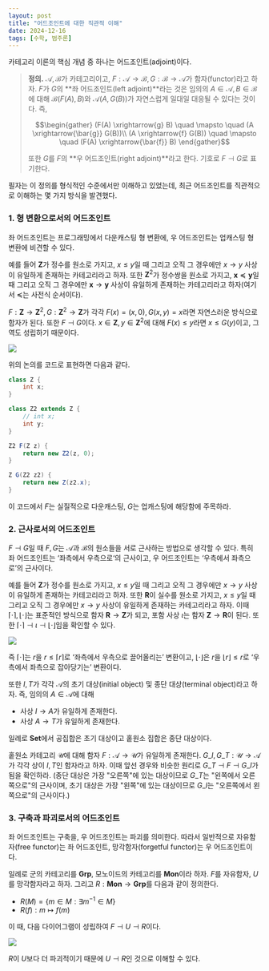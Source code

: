 ```yaml
---
layout: post
title: "어드조인트에 대한 직관적 이해"
date: 2024-12-16
tags: [수학, 범주론]
---
```



카테고리 이론의 핵심 개념 중 하나는 어드조인트(adjoint)이다.

> **정의.** $\mathcal{A}, \mathcal{B}$가 카테고리이고, $F: \mathcal{A} \to \mathcal{B}, G: \mathcal{B} \to \mathcal{A}$가 함자(functor)라고 하자. $F$가 $G$의 **좌 어드조인트(left adjoint)**라는 것은 임의의 $A \in \mathcal{A}, B \in \mathcal{B}$에 대해 $\mathcal{B}(F(A), B)$와 $\mathcal{A}(A, G(B))$가 자연스럽게 일대일 대응될 수 있다는 것이다. 즉,
>
> $$\begin{gather}
> (F(A) \xrightarrow{g} B) \quad \mapsto \quad (A \xrightarrow{\bar{g}} G(B))\\
> (A \xrightarrow{f} G(B)) \quad \mapsto \quad (F(A) \xrightarrow{\bar{f}} B)
> \end{gather}$$
>
> 또한 $G$를 $F$의 **우 어드조인트(right adjoint)**라고 한다. 기호로 $F \dashv G$로 표기한다.

필자는 이 정의를 형식적인 수준에서만 이해하고 있었는데, 최근 어드조인트를 직관적으로 이해하는 몇 가지 방식을 발견했다.

### 1. 형 변환으로서의 어드조인트

좌 어드조인트는 프로그래밍에서 다운캐스팅 형 변환에, 우 어드조인트는 업캐스팅 형 변환에 비견할 수 있다.

예를 들어 $\mathbf{Z}$가 정수를 원소로 가지고, $x \leq y$일 때 그리고 오직 그 경우에만 $x \to y$ 사상이 유일하게 존재하는 카테고리라고 하자. 또한 $\mathbf{Z}^2$가 정수쌍을 원소로 가지고, $\mathbf{x} \preceq \mathbf{y}$일 때 그리고 오직 그 경우에만 $\mathbf{x} \to \mathbf{y}$ 사상이 유일하게 존재하는 카테고리라고 하자(여기서 $\preceq$는 사전식 순서이다).

$F: \mathbf{Z} \to \mathbf{Z}^2, G: \mathbf{Z}^2 \to \mathbf{Z}$가 각각 $F(x) = (x, 0), G(x, y) = x$라면 자연스러운 방식으로 함자가 된다. 또한 $F \dashv G$이다. $x \in \mathbf{Z}, y \in \mathbf{Z}^2$에 대해 $F(x) \leq y$라면 $x \leq G(y)$이고, 그 역도 성립하기 때문이다.

![](https://velog.velcdn.com/images/dimenerno/post/8040c20d-c1bc-4d92-bd45-256f48b79d75/image.png)

위의 논의를 코드로 표현하면 다음과 같다.

```java
class Z {
	int x;
}

class Z2 extends Z {
	// int x;
	int y;
}

Z2 F(Z z) {
	return new Z2(z, 0);
}

Z G(Z2 z2) {
	return new Z(z2.x);
}
```

이 코드에서 $F$는 실질적으로 다운캐스팅, $G$는 업캐스팅에 해당함에 주목하라.

### 2. 근사로서의 어드조인트

$F \dashv G$일 때 $F, G$는 $\mathcal{A}$과 $\mathcal{B}$의 원소들을 서로 근사하는 방법으로 생각할 수 있다. 특히 좌 어드조인트는 ‘좌측에서 우측으로‘의 근사이고, 우 어드조인트는 ‘우측에서 좌측으로’의 근사이다.

예를 들어 $\mathbf{Z}$가 정수를 원소로 가지고, $x \leq y$일 때 그리고 오직 그 경우에만 $x \to y$ 사상이 유일하게 존재하는 카테고리라고 하자. 또한 $\mathbf{R}$이 실수를 원소로 가지고, $x \leq y$일 때 그리고 오직 그 경우에만 $x \to y$ 사상이 유일하게 존재하는 카테고리라고 하자. 이때 $\lceil \cdot \rceil, \lfloor \cdot \rfloor$는 표준적인 방식으로 함자 $\mathbf{R} → \mathbf{Z}$가 되고, 포함 사상 $\iota$는 함자 $\mathbf{Z} → \mathbf{R}$이 된다. 또한 $\lceil \cdot \rceil \dashv \iota \dashv \lfloor \cdot \rfloor$임을 확인할 수 있다.

![](https://velog.velcdn.com/images/dimenerno/post/e26ee728-09b0-4280-ac4c-511f89cef615/image.png)

즉 $\lceil \cdot \rceil$는 $r$을 $r \leq \lceil r \rceil$로 ‘좌측에서 우측으로 끌어올리는’ 변환이고, $\lfloor \cdot \rfloor$은 $r$을 $\lfloor r \rfloor \leq r$로 ‘우측에서 좌측으로 잡아당기는’ 변환이다.

또한 $I, T$가 각각 $\mathcal{A}$의 초기 대상(initial object) 및 종단 대상(terminal object)라고 하자. 즉, 임의의 $A \in \mathcal{A}$에 대해

- 사상 $I \to A$가 유일하게 존재한다.
- 사상 $A \to T$가 유일하게 존재한다.

일례로 $\mathbf{Set}$에서 공집합은 초기 대상이고 홑원소 집합은 종단 대상이다.

홑원소 카테고리 $\mathcal{U}$에 대해 함자 $F: \mathcal{A} \to \mathcal{U}$가 유일하게 존재한다. $G\_I, G\_T: \mathcal{U} \to \mathcal{A}$가 각각 상이 $I, T$인 함자라고 하자. 이때 앞선 경우와 비슷한 원리로 $G\_T \dashv F \dashv G\_I$가 됨을 확인하라. (종단 대상은 가장 "오른쪽"에 있는 대상이므로 $G\_T$는 "왼쪽에서 오른쪽으로"의 근사이며, 초기 대상은 가장 "왼쪽"에 있는 대상이므로 $G\_I$는 "오른쪽에서 왼쪽으로"의 근사이다.)

### 3. 구축과 파괴로서의 어드조인트

좌 어드조인트는 구축을, 우 어드조인트는 파괴를 의미한다. 따라서 일반적으로 자유함자(free functor)는 좌 어드조인트, 망각함자(forgetful functor)는 우 어드조인트이다.

일례로 군의 카테고리를 $\mathbf{Grp}$, 모노이드의 카테고리를 $\mathbf{Mon}$이라 하자. $F$를 자유함자, $U$를 망각함자라고 하자. 그리고 $R: \mathbf{Mon} → \mathbf{Grp}$를 다음과 같이 정의한다.

- $R(M) = \lbrace  m \in M : \exists m^{-1} \in M \rbrace$
- $R(f): m \mapsto f(m)$

이 때, 다음 다이어그램이 성립하여 $F \dashv U \dashv R$이다.

![](https://velog.velcdn.com/images/dimenerno/post/1640d6b4-bd6a-4098-9fe8-e9a7ab164041/image.png)

$R$이 $U$보다 더 파괴적이기 때문에 $U \dashv R$인 것으로 이해할 수 있다.




